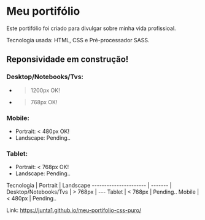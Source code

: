 # Meu portifólio
Este portifólio foi criado para divulgar sobre minha vida profissioal.

Tecnologia usada: HTML, CSS e Pré-processador SASS.

## Reponsividade em construção!
### Desktop/Notebooks/Tvs: 
* > 1200px OK!
* > 768px OK!
### Mobile: 
* Portrait: < 480px OK!
* Landscape: Pending..
### Tablet:
* Portrait: < 768px OK!
* Landscape: Pending..


Tecnologia             | Portrait   | Landscape
---------------------- | -------    |
Desktop/Notebooks/Tvs  | > 768px    |   ---
Tablet                 | < 768px    | Pending..
Mobile                 | < 480px    | Pending..


Link: https://junta1.github.io/meu-portifolio-css-puro/

